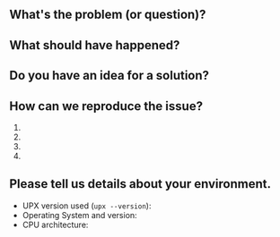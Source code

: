 <!---

IF YOU REMOVE THIS TEMPLATE WE WILL CLOSE YOUR ISSUE WITHOUT RESPONSE.
Just read it and fill in the details we're asking, it saves so much of our time. Thanks!

-->

## What's the problem (or question)?
<!--- If describing a bug, tell us what happens instead of the expected behavior -->
<!--- If suggesting a change/improvement, explain the difference from current behavior -->

## What should have happened?
<!--- If you're describing a bug, tell us what should happen -->
<!--- If you're suggesting a change/improvement, tell us how it should work -->

## Do you have an idea for a solution?
<!--- Not obligatory, but suggest a fix/reason for the bug, -->
<!--- or ideas how to implement the addition or change -->

## How can we reproduce the issue?
<!--- Provide unambiguous set of steps to reproduce this bug. Include code to reproduce, if relevant -->
1.
2.
3.
4.

## Please tell us details about your environment.
<!--- Include as many relevant details about the environment you experienced the bug in -->
* UPX version used (`upx --version`):
* Operating System and version:
* CPU architecture:
